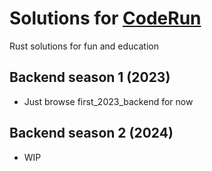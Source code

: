 # Solutions for [CodeRun](https://coderun.yandex.ru)

Rust solutions for fun and education

## Backend season 1 (2023)

- Just browse first_2023_backend for now

## Backend season 2 (2024)

- WIP
